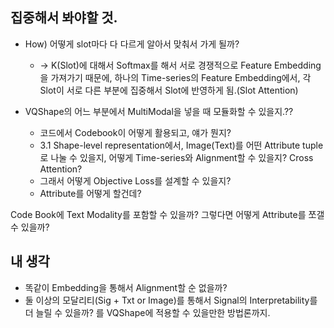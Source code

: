 ## 집중해서 봐야할 것.
- How) 어떻게 slot마다 다 다르게 알아서 맞춰서 가게 될까?
    - → K(Slot)에 대해서 Softmax를 해서 서로 경쟁적으로 Feature Embedding을 가져가기 때문에, 하나의 Time-series의 Feature Embedding에서, 각 Slot이 서로 다른 부분에 집중해서 Slot에 반영하게 됨.(Slot Attention)

- VQShape의 어느 부분에서 MultiModal을 넣을 때 모듈화할 수 있을지.??
    - 코드에서 Codebook이 어떻게 활용되고, 얘가 뭔지?
    - 3.1 Shape-level representation에서, Image(Text)를 어떤 Attribute tuple로 나눌 수 있을지, 어떻게 Time-series와 Alignment할 수 있을지? Cross Attention?
    - 그래서 어떻게 Objective Loss를 설계할 수 있을지?
    - Attribute를 어떻게 할건데? 

Code Book에 Text Modality를 포함할 수 있을까?
그렇다면 어떻게 Attribute를 쪼갤 수 있을까?


## 내 생각
- 똑같이 Embedding을 통해서 Alignment할 순 없을까?
- 둘 이상의 모달리티(Sig + Txt or Image)를 통해서 Signal의 Interpretability를 더 늘릴 수 있을까? 를 VQShape에 적용할 수 있을만한 방법론까지.
